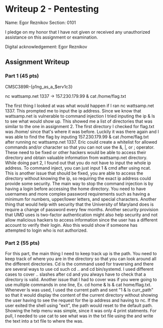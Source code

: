# Writeup 2 - Pentesting

Name: Egor Reznikov
Section: 0101

I pledge on my honor that I have not given or received any unauthorized assistance on this assignment or examination.

Digital acknowledgement: Egor Reznikov

## Assignment Writeup

### Part 1 (45 pts)
CMSC389R-{p1ng_as_a_$erv1c3}

nc wattsamp.net 1337 -> 157.230.179.99 & cat /home/flag.txt

The first thing I looked at was what would happen if I ran nc wattsamp.net 1337. This prompted me to input the ip address. Since we know that wattsamp.net is vulnerable to command injection I tried inputing the ip & ls to see what would show up. This showed me a list of directories that was similar to the one in assignment 2. The first directory I checked for flag.txt was /home/ since that's where it was before. Luckily it was there again and I was able to find the flag by inputing 157.230.179.99 & cat /home/flag.txt after running nc wattsamp.net 1337. Eric could create a whitelist for allowed commands and/or character so that you can not use the &, |, or ; operator. These need to be fixed or other hackers would be able to access their directory and obtain valuable information from wattsamp.net directory.
While doing part 2, I found out that you do not have to input the whole ip address. To command inject, you can just input 1 & cmd after using ncat. This is another issue that should be fixed, you are able to access the directory without knowing the ip, so requiring the exact ip address could provide some security. The main way to stop the command injection is by having a login before accessing the home directory. You need to have usernames and more complex password requirements such as having a minimum for numbers, upper/lower letters, and special characters. Another thing that would help with security that the University of Maryland does is require a change of password every few months. Another security provision that UMD uses is two-factor authentication might also help security and not allow malicious hackers to access information since the user has a different account to verify their login. Also this would show if someone has attempted to login who is not authorized.


### Part 2 (55 pts)

For this part, the main thing I need to keep track up is the path. You need to keep track of where you are in the directory so that you can look around all the different directories. Cd is the command used for traversing and there are several ways to use cd such cd .. and cd bin/systemd. I used different cases to cover .. slashes after cd and you always have to check that a directory is valid. Another issue that I had to cover was if you were going to use multiple commands in one line, Ex. cd home & ls & cat home/flag.txt. Whenever ls was used, I used the current path and sent "1 & ls curr_path" so that it would display the content of the current directory without showing the user having to see the request for the ip address and having to nc. If the user exited the shell using "exit", the path would reset to the default path. Showing the help menu was simple, since it was only 4 print statments. For pull, I needed to use cat to see what was in the txt file using the <remote-path> and write the text into a txt file to where the <local-path> was.